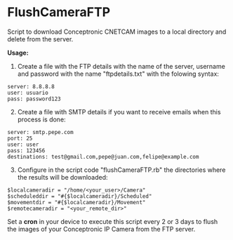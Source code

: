 FlushCameraFTP
==============

Script to download Conceptronic CNETCAM images to a local directory and delete from the server.

**Usage:**

1. Create a file with the FTP details with the name of the server, username and password with the name "ftpdetails.txt" 
with the folowing syntax:
```
server: 8.8.8.8
user: usuario
pass: password123
```

2. Create a file with SMTP details if you want to receive emails when this process is done:
```
server: smtp.pepe.com
port: 25
user: user
pass: 123456
destinations: test@gmail.com,pepe@juan.com,felipe@example.com
```

3. Configure in the script code "flushCameraFTP.rb" the directories where the results will be downloaded:
```
$localcameradir = "/home/<your_user>/Camera"
$scheduleddir = "#{$localcameradir}/Scheduled"
$movementdir = "#{$localcameradir}/Movement"
$remotecameradir = "<your_remote_dir>"
```

Set a __cron__ in your device to execute this script every 2 or 3 days to flush the images of your Conceptronic IP Camera 
from the FTP server.

